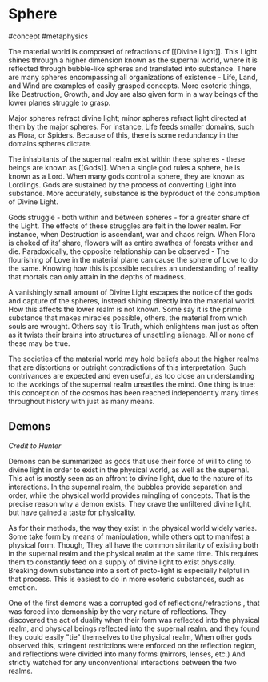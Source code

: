 # Sphere
#concept #metaphysics

The material world is composed of refractions of [[Divine Light]]. This Light shines through a higher dimension known as the supernal world, where it is reflected through bubble-like spheres and translated into substance. There are many spheres encompassing all organizations of existence - Life, Land, and Wind are examples of easily grasped concepts. More esoteric things, like Destruction, Growth, and Joy are also given form in a way beings of the lower planes struggle to grasp.

Major spheres refract divine light; minor spheres refract light directed at them by the major spheres. For instance, Life feeds smaller domains, such as Flora, or Spiders. Because of this, there is some redundancy in the domains spheres dictate.

The inhabitants of the supernal realm exist within these spheres - these beings are known as [[Gods]]. When a single god rules a sphere, he is known as a Lord. When many gods control a sphere, they are known as Lordlings. Gods are sustained by the process of converting Light into substance. More accurately, substance is the byproduct of the consumption of Divine Light.

Gods struggle - both within and between spheres - for a greater share of the Light. The effects of these struggles are felt in the lower realm. For instance, when Destruction is ascendant, war and chaos reign. When Flora is choked of its’ share, flowers wilt as entire swathes of forests wither and die. Paradoxically, the opposite relationship can be observed - The flourishing of Love in the material plane can cause the sphere of Love to do the same. Knowing how this is possible requires an understanding of reality that mortals can only attain in the depths of madness.

A vanishingly small amount of Divine Light escapes the notice of the gods and capture of the spheres, instead shining directly into the material world. How this affects the lower realm is not known. Some say it is the prime substance that makes miracles possible, others, the material from which souls are wrought. Others say it is Truth, which enlightens man just as often as it twists their brains into structures of unsettling alienage. All or none of these may be true.

The societies of the material world may hold beliefs about the higher realms that are distortions or outright contradictions of this interpretation. Such contrivances are expected and even useful, as too close an understanding to the workings of the supernal realm unsettles the mind. One thing is true: this conception of the cosmos has been reached independently many times throughout history with just as many means.

## Demons
*Credit to Hunter*

Demons can be summarized as gods that use their force of will to cling to divine light in order to exist in the physical world, as well as the supernal. This act is mostly seen as an affront to divine light, due to the nature of its interactions. In the supernal realm, the bubbles provide separation and order, while the physical world provides mingling of concepts. That is the precise reason why a demon exists. They crave the unfiltered divine light, but have gained a taste for physicality.

As for their methods, the way they exist in the physical world widely varies. Some take form by means of manipulation, while others opt to manifest a physical form. Though, They all have the common similarity of existing both in the supernal realm and the physical realm at the same time. This requires them to constantly feed on a supply of divine light to exist physically. Breaking down substance into a sort of proto-light is especially helpful in that process. This is easiest to do in more esoteric substances, such as emotion.

One of the first demons was a corrupted god of reflections/refractions , that was forced into demonship by the very nature of reflections. They discovered the act of duality when their form was reflected into the physical realm, and physical beings reflected into the supernal realm. and they found they could easily "tie" themselves to the physical realm,  When other gods observed this, stringent restrictions were enforced on the reflection region, and reflections were divided into many forms (mirrors, lenses, etc.) And strictly watched for any unconventional interactions between the two realms.